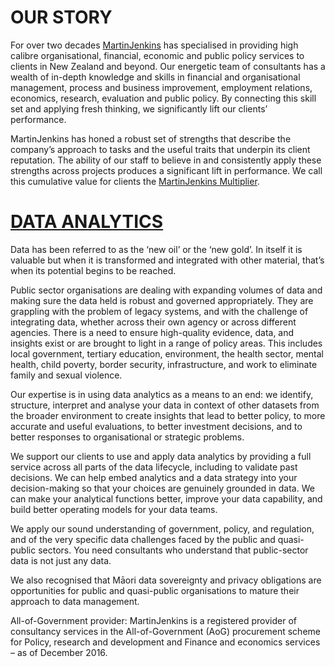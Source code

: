 # OUR STORY
For over two decades [MartinJenkins](https://www.martinjenkins.co.nz/about-us/our-story/) has specialised in providing high calibre organisational, financial, economic and public policy services to clients in New Zealand and beyond. Our energetic team of consultants has a wealth of in-depth knowledge and skills in financial and organisational management, process and business improvement, employment relations, economics, research, evaluation and public policy. By connecting this skill set and applying fresh thinking, we significantly lift our clients’ performance.

MartinJenkins has honed a robust set of strengths that describe the company’s approach to tasks and the useful traits that underpin its client reputation. The ability of our staff to believe in and consistently apply these strengths across projects produces a significant lift in performance. We call this cumulative value for clients the [MartinJenkins Multiplier](https://www.martinjenkins.co.nz/about-us/our-strengths/).

# [DATA ANALYTICS](https://www.martinjenkins.co.nz/services/data-analytics/)
Data has been referred to as the ‘new oil’ or the ‘new gold’. In itself it is valuable but when it is transformed and integrated with other material, that’s when its potential begins to be reached.

Public sector organisations are dealing with expanding volumes of data and making sure the data held is robust and governed appropriately. They are grappling with the problem of legacy systems, and with the challenge of integrating data, whether across their own agency or across different agencies. There is a need to ensure high-quality evidence, data, and insights exist or are brought to light in a range of policy areas. This includes local government, tertiary education, environment, the health sector, mental health, child poverty, border security, infrastructure, and work to eliminate family and sexual violence.

Our expertise is in using data analytics as a means to an end: we identify, structure, interpret and analyse your data in context of other datasets from the broader environment to create insights that lead to better policy, to more accurate and useful evaluations, to better investment decisions, and to better responses to organisational or strategic problems.

We support our clients to use and apply data analytics by providing a full service across all parts of the data lifecycle, including to validate past decisions. We can help embed analytics and a data strategy into your decision-making so that your choices are genuinely grounded in data. We can make your analytical functions better, improve your data capability, and build better operating models for your data teams.

We apply our sound understanding of government, policy, and regulation, and of the very specific data challenges faced by the public and quasi-public sectors. You need consultants who understand that public-sector data is not just any data.

We also recognised that Māori data sovereignty and privacy obligations are opportunities for public and quasi-public organisations to mature their approach to data management.  

All-of-Government provider: MartinJenkins is a registered provider of consultancy services in the All-of-Government (AoG) procurement scheme for Policy, research and development and Finance and economics services – as of December 2016.

